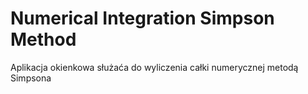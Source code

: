 # Numerical Integration Simpson Method
Aplikacja okienkowa służaća do wyliczenia całki numerycznej metodą Simpsona
